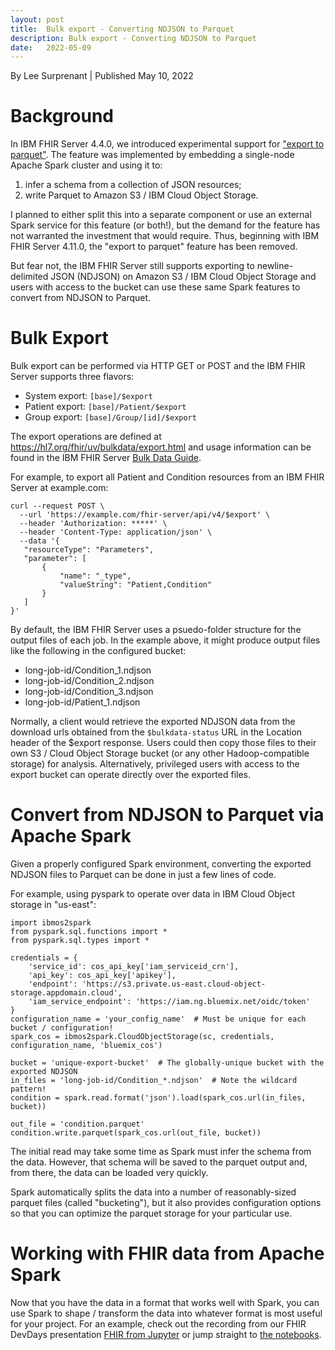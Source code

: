 ```yaml
---
layout: post
title:  Bulk export - Converting NDJSON to Parquet
description: Bulk export - Converting NDJSON to Parquet
date:   2022-05-09
---
```


By Lee Surprenant    |    Published May 10, 2022

# Background
In IBM FHIR Server 4.4.0, we introduced experimental support for ["export to parquet"](https://github.com/IBM/FHIR/issues/1340). The feature was implemented by embedding a single-node Apache Spark cluster and using it to:
1. infer a schema from a collection of JSON resources;
2. write Parquet to Amazon S3 / IBM Cloud Object Storage.

I planned to either split this into a separate component or use an external Spark service for this feature (or both!), but the demand for the feature has not warranted the investment that would require.
Thus, beginning with IBM FHIR Server 4.11.0, the "export to parquet" feature has been removed.

But fear not, the IBM FHIR Server still supports exporting to newline-delimited JSON (NDJSON) on Amazon S3 / IBM Cloud Object Storage and users with access to the bucket can use these same Spark features to convert from NDJSON to Parquet.

# Bulk Export
Bulk export can be performed via HTTP GET or POST and the IBM FHIR Server supports three flavors:
* System export:  `[base]/$export`
* Patient export:  `[base]/Patient/$export`
* Group export:  `[base]/Group/[id]/$export`

The export operations are defined at https://hl7.org/fhir/uv/bulkdata/export.html and usage information can be found in the IBM FHIR Server [Bulk Data Guide](https://ibm.github.io/FHIR/guides/FHIRBulkOperations#export-operation-dollarexport).

For example, to export all Patient and Condition resources from an IBM FHIR Server at example.com:
```
curl --request POST \
  --url 'https://example.com/fhir-server/api/v4/$export' \
  --header 'Authorization: *****' \
  --header 'Content-Type: application/json' \
  --data '{
   "resourceType": "Parameters",
   "parameter": [
       {
           "name": "_type",
           "valueString": "Patient,Condition"
       }
   ]
}'
```

By default, the IBM FHIR Server uses a psuedo-folder structure for the output files of each job. In the example above, it might produce output files like the following in the configured bucket:
* long-job-id/Condition_1.ndjson
* long-job-id/Condition_2.ndjson
* long-job-id/Condition_3.ndjson
* long-job-id/Patient_1.ndjson

Normally, a client would retrieve the exported NDJSON data from the download urls obtained from the `$bulkdata-status` URL in the Location header of the $export response. Users could then copy those files to their own S3 / Cloud Object Storage bucket (or any other Hadoop-compatible storage) for analysis.
Alternatively, privileged users with access to the export bucket can operate directly over the exported files.

# Convert from NDJSON to Parquet via Apache Spark
Given a properly configured Spark environment, converting the exported NDJSON files to Parquet can be done in just a few lines of code.

For example, using pyspark to operate over data in IBM Cloud Object storage in "us-east":
```
import ibmos2spark
from pyspark.sql.functions import *
from pyspark.sql.types import *

credentials = {
    'service_id': cos_api_key['iam_serviceid_crn'],
    'api_key': cos_api_key['apikey'],
    'endpoint': 'https://s3.private.us-east.cloud-object-storage.appdomain.cloud',
    'iam_service_endpoint': 'https://iam.ng.bluemix.net/oidc/token'
}
configuration_name = 'your_config_name'  # Must be unique for each bucket / configuration!
spark_cos = ibmos2spark.CloudObjectStorage(sc, credentials, configuration_name, 'bluemix_cos')

bucket = 'unique-export-bucket'  # The globally-unique bucket with the exported NDJSON
in_files = 'long-job-id/Condition_*.ndjson'  # Note the wildcard pattern!
condition = spark.read.format('json').load(spark_cos.url(in_files, bucket))

out_file = 'condition.parquet'
condition.write.parquet(spark_cos.url(out_file, bucket))
```

The initial read may take some time as Spark must infer the schema from the data.
However, that schema will be saved to the parquet output and, from there, the data can be loaded very quickly.

Spark automatically splits the data into a number of reasonably-sized parquet files (called "bucketing"), but it also provides configuration options so that you can optimize the parquet storage for your particular use.

# Working with FHIR data from Apache Spark
Now that you have the data in a format that works well with Spark, you can use Spark to shape / transform the data into whatever format is most useful for your project. For an example, check out the recording from our FHIR DevDays presentation [FHIR from Jupyter](https://youtu.be/CZe48jUzNY0?t=1149) or jump straight to [the notebooks](https://github.com/Alvearie/FHIR-from-Jupyter).
